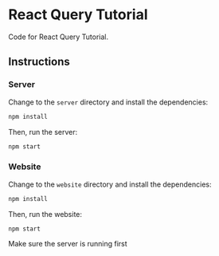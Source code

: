 # React Query Tutorial

Code for React Query Tutorial.

## Instructions

### Server

Change to the `server` directory and install the dependencies:

```bash
npm install
```

Then, run the server:

```bash
npm start
```

### Website

Change to the `website` directory and install the dependencies:

```bash
npm install
```

Then, run the website:

```bash
npm start
```

Make sure the server is running first